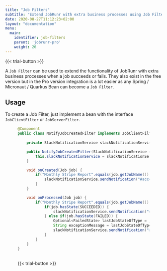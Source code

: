 ```yaml
---
title: "Job Filters"
subtitle: "Extend JobRunr with extra business processes using Job Filter Beans"
date: 2020-08-27T11:12:23+02:00
layout: "documentation"
menu: 
  main: 
    identifier: job-filters
    parent: 'jobrunr-pro'
    weight: 26
---
```

{{< trial-button >}}

A `Job Filter` can be used to extend the functionality of JobRunr with extra business processes when a job succeeds or fails. They also exist in the free version but in the Pro version integration is a lot easier as any Spring / Micronaut / Quarkus Bean can become a `Job Filter`.


## Usage
To create a Job Filter, just implement a bean with the interface `JobClientFilter` or `JobServerFilter`.
<figure>

```java
@Component
public class NotifyJobCreatedFilter implements JobClientFilter, JobServerFilter {
    
    private SlackNotificationService slackNotificationService;

    public NotifyJobCreatedFilter(SlackNotificationService slackNotificationService) {
        this.slackNotificationService = slackNotificationService;
    }

    void onCreated(Job job) {
        if("Monthly Stripe Report".equals(job.getJobName())) {
            slackNotificationService.sendNotification("#accounting-team", "Monthly Stripe Report is being generated");
        }
    }

    void onProcessed(Job job) {
        if("Monthly Stripe Report".equals(job.getJobName())) {
            if(job.hasState(SUCCEEDED)) {
                slackNotificationService.sendNotification("#accounting-team", "Monthly Stripe Report is generated.");
            } else if(job.hasState(FAILED)) {
                Optional<FailedState> lastJobStateOfType = job.getLastJobStateOfType(FailedState.class);
                String exceptionMessage = lastJobStateOfType.map(s -> s.getException().getMessage()).orElse("Unknown exception");
                slackNotificationService.sendNotification("#support-team", "Error generating Monthly Stripe Report." + exceptionMessage);
            }
        }
    }
}
```

<br>
{{< trial-button >}}